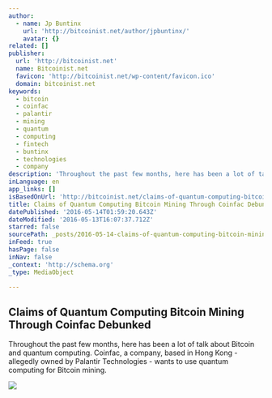 ```yaml
---
author:
  - name: Jp Buntinx
    url: 'http://bitcoinist.net/author/jpbuntinx/'
    avatar: {}
related: []
publisher:
  url: 'http://bitcoinist.net'
  name: Bitcoinist.net
  favicon: 'http://bitcoinist.net/wp-content/favicon.ico'
  domain: bitcoinist.net
keywords:
  - bitcoin
  - coinfac
  - palantir
  - mining
  - quantum
  - computing
  - fintech
  - buntinx
  - technologies
  - company
description: 'Throughout the past few months, here has been a lot of talk about Bitcoin and quantum computing. Coinfac, a company, based in Hong Kong - allegedly owned by Palantir Technologies - wants to use quantum computing for Bitcoin mining.'
inLanguage: en
app_links: []
isBasedOnUrl: 'http://bitcoinist.net/claims-of-quantum-computing-bitcoin-mining-through-coinfac-debunked/'
title: Claims of Quantum Computing Bitcoin Mining Through Coinfac Debunked
datePublished: '2016-05-14T01:59:20.643Z'
dateModified: '2016-05-13T16:07:37.712Z'
starred: false
sourcePath: _posts/2016-05-14-claims-of-quantum-computing-bitcoin-mining-through-coinfac-d.md
inFeed: true
hasPage: false
inNav: false
_context: 'http://schema.org'
_type: MediaObject

---
```

<article style=""><h1>Claims of Quantum Computing Bitcoin Mining Through Coinfac Debunked</h1><p>Throughout the past few months, here has been a lot of talk about Bitcoin and quantum computing. Coinfac, a company, based in Hong Kong - allegedly owned by Palantir Technologies - wants to use quantum computing for Bitcoin mining.</p><img src="http://bitcoinist.net/wp-content/uploads/2016/05/shutterstock_190626548.jpg" /></article>